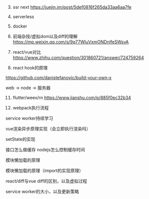 3. ssr next https://juejin.im/post/5def0816f265da33aa6aa7fe

6. serverless

7. docker
 
8. 前端杂技/虚拟dom以及diff的理解
https://mp.weixin.qq.com/s/9q77WluVxmONDnlfeSWsvA

9. react/vue对比
https://www.zhihu.com/question/301860721/answer/724759264


10. react hook的原理

https://github.com/danistefanovic/build-your-own-x

web -> node -> 服务器

11. flutter/weex/rn
https://www.jianshu.com/p/885f0ec32b34

12. webpack执行流程


service worker持续学习

vue渲染异步原理实现（会立即执行渲染吗）

setState的实现

接口怎么做缓存
nodejs怎么控制缓存时间

模块懒加载的原理

模块懒加载的原理（import的实现原理）

react/diff与vue diff的区别，以及虚拟过程


service  worker的大小，以及更新策略






